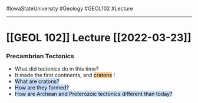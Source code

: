 #IowaStateUniversity
#Geology 
#GEOL102
#Lecture


---

# [[GEOL 102]] Lecture [[2022-03-23]]

### Precambrian Tectonics 

- What did tectonics do in this time? 
- It made the first continents, and <mark style="background: #FFB86CA6;">cratons</mark> !
- <mark style="background: #ADCCFFA6;">What are cratons?</mark>  
- <mark style="background: #ADCCFFA6;">How are they formed?</mark> 
- <mark style="background: #ADCCFFA6;">How are Archean and Proterozoic tectonics different than today?</mark> 